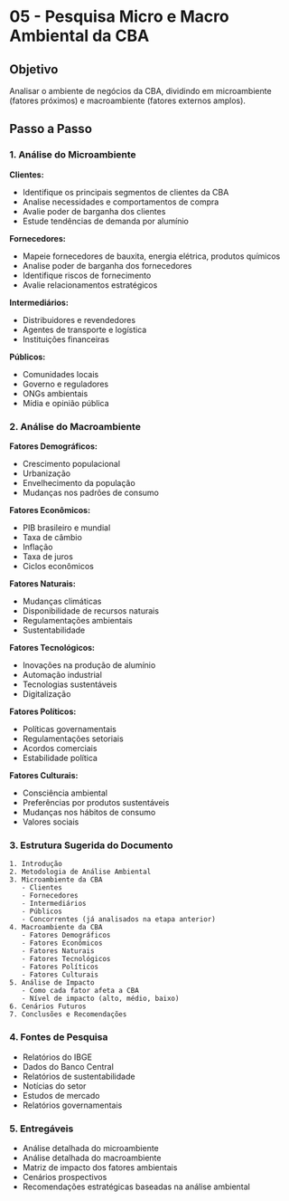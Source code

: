 # 05 - Pesquisa Micro e Macro Ambiental da CBA

## Objetivo
Analisar o ambiente de negócios da CBA, dividindo em microambiente (fatores próximos) e macroambiente (fatores externos amplos).

## Passo a Passo

### 1. **Análise do Microambiente**
**Clientes:**
- Identifique os principais segmentos de clientes da CBA
- Analise necessidades e comportamentos de compra
- Avalie poder de barganha dos clientes
- Estude tendências de demanda por alumínio

**Fornecedores:**
- Mapeie fornecedores de bauxita, energia elétrica, produtos químicos
- Analise poder de barganha dos fornecedores
- Identifique riscos de fornecimento
- Avalie relacionamentos estratégicos

**Intermediários:**
- Distribuidores e revendedores
- Agentes de transporte e logística
- Instituições financeiras

**Públicos:**
- Comunidades locais
- Governo e reguladores
- ONGs ambientais
- Mídia e opinião pública

### 2. **Análise do Macroambiente**
**Fatores Demográficos:**
- Crescimento populacional
- Urbanização
- Envelhecimento da população
- Mudanças nos padrões de consumo

**Fatores Econômicos:**
- PIB brasileiro e mundial
- Taxa de câmbio
- Inflação
- Taxa de juros
- Ciclos econômicos

**Fatores Naturais:**
- Mudanças climáticas
- Disponibilidade de recursos naturais
- Regulamentações ambientais
- Sustentabilidade

**Fatores Tecnológicos:**
- Inovações na produção de alumínio
- Automação industrial
- Tecnologias sustentáveis
- Digitalização

**Fatores Políticos:**
- Políticas governamentais
- Regulamentações setoriais
- Acordos comerciais
- Estabilidade política

**Fatores Culturais:**
- Consciência ambiental
- Preferências por produtos sustentáveis
- Mudanças nos hábitos de consumo
- Valores sociais

### 3. **Estrutura Sugerida do Documento**
```
1. Introdução
2. Metodologia de Análise Ambiental
3. Microambiente da CBA
   - Clientes
   - Fornecedores
   - Intermediários
   - Públicos
   - Concorrentes (já analisados na etapa anterior)
4. Macroambiente da CBA
   - Fatores Demográficos
   - Fatores Econômicos
   - Fatores Naturais
   - Fatores Tecnológicos
   - Fatores Políticos
   - Fatores Culturais
5. Análise de Impacto
   - Como cada fator afeta a CBA
   - Nível de impacto (alto, médio, baixo)
6. Cenários Futuros
7. Conclusões e Recomendações
```

### 4. **Fontes de Pesquisa**
- Relatórios do IBGE
- Dados do Banco Central
- Relatórios de sustentabilidade
- Notícias do setor
- Estudos de mercado
- Relatórios governamentais

### 5. **Entregáveis**
- Análise detalhada do microambiente
- Análise detalhada do macroambiente
- Matriz de impacto dos fatores ambientais
- Cenários prospectivos
- Recomendações estratégicas baseadas na análise ambiental
